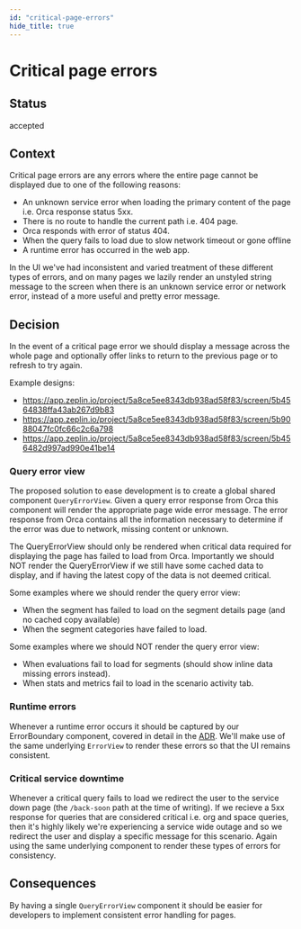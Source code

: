 ```yaml
---
id: "critical-page-errors"
hide_title: true
---
```


# Critical page errors

## Status

accepted

## Context

Critical page errors are any errors where the entire page cannot be displayed due to one of the
following reasons:

- An unknown service error when loading the primary content of the page i.e. Orca response status
  5xx.
- There is no route to handle the current path i.e. 404 page.
- Orca responds with error of status 404.
- When the query fails to load due to slow network timeout or gone offline
- A runtime error has occurred in the web app.

In the UI we've had inconsistent and varied treatment of these different types of errors, and on
many pages we lazily render an unstyled string message to the screen when there is an unknown
service error or network error, instead of a more useful and pretty error message.

## Decision

In the event of a critical page error we should display a message across the whole page and
optionally offer links to return to the previous page or to refresh to try again.

Example designs:

- https://app.zeplin.io/project/5a8ce5ee8343db938ad58f83/screen/5b4564838ffa43ab267d9b83
- https://app.zeplin.io/project/5a8ce5ee8343db938ad58f83/screen/5b9088047fc0fc66c2c6a798
- https://app.zeplin.io/project/5a8ce5ee8343db938ad58f83/screen/5b456482d997ad990e41be14

### Query error view

The proposed solution to ease development is to create a global shared component `QueryErrorView`.
Given a query error response from Orca this component will render the appropriate page wide error
message. The error response from Orca contains all the information necessary to determine if the
error was due to network, missing content or unknown.

The QueryErrorView should only be rendered when critical data required for displaying the page has
failed to load from Orca. Importantly we should NOT render the QueryErrorView if we still have some
cached data to display, and if having the latest copy of the data is not deemed critical.

Some examples where we should render the query error view:

- When the segment has failed to load on the segment details page (and no cached copy available)
- When the segment categories have failed to load.

Some examples where we should NOT render the query error view:

- When evaluations fail to load for segments (should show inline data missing errors instead).
- When stats and metrics fail to load in the scenario activity tab.

### Runtime errors

Whenever a runtime error occurs it should be captured by our ErrorBoundary component, covered in
detail in the [ADR](./20180208_error-boundaries). We'll make use of the same underlying `ErrorView`
to render these errors so that the UI remains consistent.

### Critical service downtime

Whenever a critical query fails to load we redirect the user to the service down page (the
`/back-soon` path at the time of writing). If we recieve a 5xx response for queries that are
considered critical i.e. org and space queries, then it's highly likely we're experiencing a service
wide outage and so we redirect the user and display a specific message for this scenario. Again
using the same underlying component to render these types of errors for consistency.

## Consequences

By having a single `QueryErrorView` component it should be easier for developers to implement
consistent error handling for pages.

